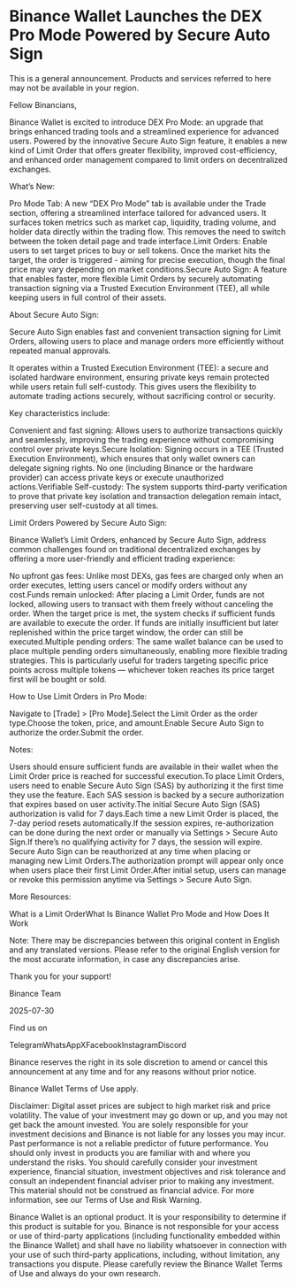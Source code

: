 # Binance Wallet Launches the DEX Pro Mode Powered by Secure Auto Sign

This is a general announcement. Products and services referred to here may not be available in your region.

Fellow Binancians,

Binance Wallet is excited to introduce DEX Pro Mode: an upgrade that brings enhanced trading tools and a streamlined experience for advanced users. Powered by the innovative Secure Auto Sign feature, it enables a new kind of Limit Order that offers greater flexibility, improved cost-efficiency, and enhanced order management compared to limit orders on decentralized exchanges.

What’s New:

Pro Mode Tab: A new “DEX Pro Mode” tab is available under the Trade section, offering a streamlined interface tailored for advanced users. It surfaces token metrics such as market cap, liquidity, trading volume, and holder data directly within the trading flow. This removes the need to switch between the token detail page and trade interface.Limit Orders: Enable users to set target prices to buy or sell tokens. Once the market hits the target, the order is triggered - aiming for precise execution, though the final price may vary depending on market conditions.Secure Auto Sign: A feature that enables faster, more flexible Limit Orders by securely automating transaction signing via a Trusted Execution Environment (TEE), all while keeping users in full control of their assets.

About Secure Auto Sign:

Secure Auto Sign enables fast and convenient transaction signing for Limit Orders, allowing users to place and manage orders more efficiently without repeated manual approvals. 

It operates within a Trusted Execution Environment (TEE): a secure and isolated hardware environment, ensuring private keys remain protected while users retain full self-custody. This gives users the flexibility to automate trading actions securely, without sacrificing control or security.

Key characteristics include:

Convenient and fast signing: Allows users to authorize transactions quickly and seamlessly, improving the trading experience without compromising control over private keys.Secure Isolation: Signing occurs in a TEE (Trusted Execution Environment), which ensures that only wallet owners can delegate signing rights. No one (including Binance or the hardware provider) can access private keys or execute unauthorized actions.Verifiable Self-custody: The system supports third-party verification to prove that private key isolation and transaction delegation remain intact, preserving user self-custody at all times.

Limit Orders Powered by Secure Auto Sign:

Binance Wallet’s Limit Orders, enhanced by Secure Auto Sign, address common challenges found on traditional decentralized exchanges by offering a more user-friendly and efficient trading experience:

No upfront gas fees: Unlike most DEXs, gas fees are charged only when an order executes, letting users cancel or modify orders without any cost.Funds remain unlocked: After placing a Limit Order, funds are not locked, allowing users to transact with them freely without canceling the order. When the target price is met, the system checks if sufficient funds are available to execute the order. If funds are initially insufficient but later replenished within the price target window, the order can still be executed.Multiple pending orders: The same wallet balance can be used to place multiple pending orders simultaneously, enabling more flexible trading strategies. This is particularly useful for traders targeting specific price points across multiple tokens — whichever token reaches its price target first will be bought or sold. 

How to Use Limit Orders in Pro Mode:

Navigate to [Trade] > [Pro Mode].Select the Limit Order as the order type.Choose the token, price, and amount.Enable Secure Auto Sign to authorize the order.Submit the order.

Notes:

Users should ensure sufficient funds are available in their wallet when the Limit Order price is reached for successful execution.To place Limit Orders, users need to enable Secure Auto Sign (SAS) by authorizing it the first time they use the feature. Each SAS session is backed by a secure authorization that expires based on user activity.The initial Secure Auto Sign (SAS) authorization is valid for 7 days.Each time a new Limit Order is placed, the 7-day period resets automatically.If the session expires, re-authorization can be done during the next order or manually via Settings > Secure Auto Sign.If there’s no qualifying activity for 7 days, the session will expire. Secure Auto Sign can be reauthorized at any time when placing or managing new Limit Orders.The authorization prompt will appear only once when users place their first Limit Order.After initial setup, users can manage or revoke this permission anytime via Settings > Secure Auto Sign.

More Resources:

What is a Limit OrderWhat Is Binance Wallet Pro Mode and How Does It Work

Note: There may be discrepancies between this original content in English and any translated versions. Please refer to the original English version for the most accurate information, in case any discrepancies arise. 

Thank you for your support!

Binance Team

2025-07-30

Find us on 

TelegramWhatsAppXFacebookInstagramDiscord

Binance reserves the right in its sole discretion to amend or cancel this announcement at any time and for any reasons without prior notice.

Binance Wallet Terms of Use apply. 

Disclaimer: Digital asset prices are subject to high market risk and price volatility. The value of your investment may go down or up, and you may not get back the amount invested. You are solely responsible for your investment decisions and Binance is not liable for any losses you may incur. Past performance is not a reliable predictor of future performance. You should only invest in products you are familiar with and where you understand the risks. You should carefully consider your investment experience, financial situation, investment objectives and risk tolerance and consult an independent financial adviser prior to making any investment. This material should not be construed as financial advice. For more information, see our Terms of Use and Risk Warning.

Binance Wallet is an optional product. It is your responsibility to determine if this product is suitable for you. Binance is not responsible for your access or use of third-party applications (including functionality embedded within the Binance Wallet) and shall have no liability whatsoever in connection with your use of such third-party applications, including, without limitation, any transactions you dispute. Please carefully review the Binance Wallet Terms of Use and always do your own research.